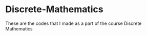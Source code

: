 # Discrete-Mathematics
These are the codes that I made as a part of the course Discrete Mathematics
